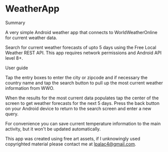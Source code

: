WeatherApp
==========
Summary

A very simple Android weather app that connects to WorldWeatherOnline for current weather data.  

Search for current weather forecasts of upto 5 days using the Free Local Weather REST API.  This app requires network permissions
and Android API level 8+.

User guide

Tap the entry boxes to enter the city or zipcode and if necessary the country name and tap the search button to pull up 
the most current weather information from WWO.

When the results for the most current data populates tap the center of the screen to get weather forecasts for the next 5 days.
Press the back button on your Android device to return to the search screen and enter a new query.

For convenience you can save current temperature information to the main activity, but it won't be updated automatically.


This app was created using free art assets, if I unknowingly used copyrighted material please contact me at lpalac4@gmail.com.
